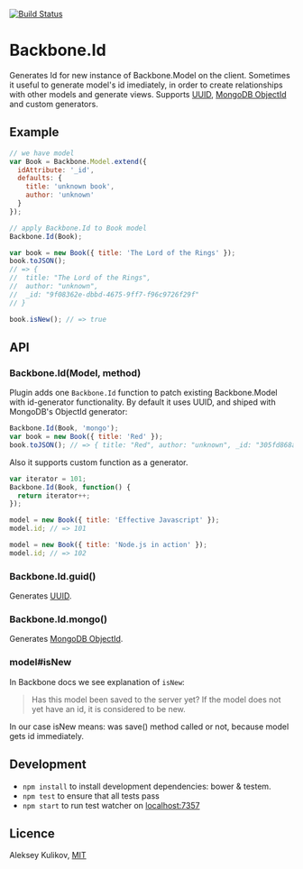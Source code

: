 [![Build Status](https://secure.travis-ci.org/ask11/backbone-id.png?branch=master)](https://travis-ci.org/ask11/backbone-id)

# Backbone.Id

  Generates Id for new instance of Backbone.Model on the client.
  Sometimes it useful to generate model's id imediately, in order to create relationships with other models and generate views. Supports [UUID](http://en.wikipedia.org/wiki/Universally_unique_identifier), [MongoDB ObjectId](http://docs.mongodb.org/manual/core/object-id/) and custom generators.

## Example

```js
// we have model
var Book = Backbone.Model.extend({
  idAttribute: '_id',
  defaults: {
    title: 'unknown book',
    author: 'unknown'
  }
});

// apply Backbone.Id to Book model
Backbone.Id(Book);

var book = new Book({ title: 'The Lord of the Rings' });
book.toJSON();
// => {
//  title: "The Lord of the Rings",
//  author: "unknown",
//  _id: "9f08362e-dbbd-4675-9ff7-f96c9726f29f"
// }

book.isNew(); // => true
```

## API

### Backbone.Id(Model, method)

  Plugin adds one `Backbone.Id` function to patch existing Backbone.Model with id-generator functionality.
  By default it uses UUID, and shiped with MongoDB's ObjectId generator:

```js
Backbone.Id(Book, 'mongo');
var book = new Book({ title: 'Red' });
book.toJSON(); // => { title: "Red", author: "unknown", _id: "305fd868a7627428df000002" }
```

  Also it supports custom function as a generator.

```js
var iterator = 101;
Backbone.Id(Book, function() {
  return iterator++;
});

model = new Book({ title: 'Effective Javascript' });
model.id; // => 101

model = new Book({ title: 'Node.js in action' });
model.id; // => 102
```

### Backbone.Id.guid()

  Generates [UUID](http://en.wikipedia.org/wiki/Universally_unique_identifier).

### Backbone.Id.mongo()

  Generates [MongoDB ObjectId](http://docs.mongodb.org/manual/core/object-id/).

### model#isNew

  In Backbone docs we see explanation of `isNew`:
  > Has this model been saved to the server yet? If the model does not yet have an id, it is considered to be new.

  In our case isNew means: was save() method called or not, because model gets id immediately.

## Development

  - `npm install` to install development dependencies: bower & testem.
  - `npm test` to ensure that all tests pass
  - `npm start` to run test watcher on [localhost:7357](http://localhost:7357/)

## Licence

  Aleksey Kulikov, [MIT](http://ask11.mit-license.org/)
